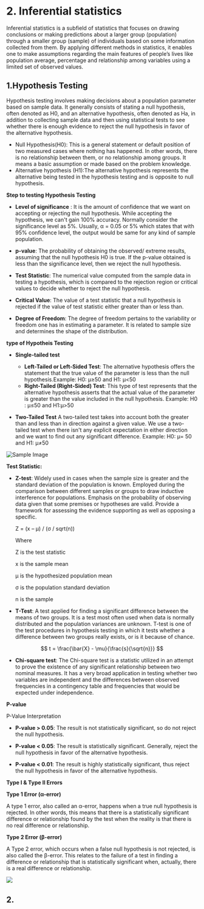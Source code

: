 
# 2.  **Inferential statistics**
Inferential statistics is a subfield of statistics that focuses on drawing conclusions or making predictions about a larger group (population) through a smaller group (sample) of individuals based on some information collected from them. By applying different methods in statistics, it enables one to make assumptions regarding the main features of people’s lives like population average, percentage and relationship among variables using a limited set of observed values.
## 1.**Hypothesis Testing**
Hypothesis testing involves making decisions about a population parameter based on sample data. It generally consists of stating a null hypothesis, often denoted as H0, and an alternative hypothesis, often denoted as Ha, in addition to collecting sample data and then using statistical tests to see whether there is enough evidence to reject the null hypothesis in favor of the alternative hypothesis.
- Null Hypothesis(H0): This is a general statement or default position of two measured cases where nothing has happened. In other words, there is no relationship between them, or no relationship among groups. It means a basic assumption or made based on the problem knowledge.
- Alternative hypothesis (H1):The alternative hypothesis represents the alternative being tested in the hypothesis testing and is opposite to null hypothesis.

**Step to testing Hypothesis Testing**

- **Level of significance** : It is the amount of confidence that we want on accepting or rejecting the null hypothesis. While accepting the hypothesis, we can't gain 100% accuracy. Normally consider the significance level as 5%. Usually, α = 0.05 or 5% which states that with 95% confidence level, the output would be same for any kind of sample population.
- **p-value**: The probability of obtaining the observed/ extreme results, assuming that the null hypothesis H0 is true. If the p-value obtained is less than the significance level, then we reject the null hypothesis.
- **Test Statistic**: The numerical value computed from the sample data in testing a hypothesis, which is compared to the rejection region or critical values to decide whether to reject the null hypothesis.
- **Critical Value**: The value of a test statistic that a null hypothesis is rejected if the value of test statistic either greater than or less than.

- **Degree of Freedom**: The degree of freedom pertains to the variability or freedom one has in estimating a parameter. It is related to sample size and determines the shape of the distribution.

**type of Hypotheis Testing**
- **Single-tailed test**

    - **Left-Tailed or Left-Sided Test**: The alternative hypothesis offers the statement that the true value of the parameter is less than the null hypothesis.Example: H0​:
μ≥50 and H1: μ<50
    - **Right-Tailed (Right-Sided) Test**: This type of test represents that the alternative hypothesis asserts that the actual value of the parameter is greater than the value included in the null hypothesis. 
    Example: H0 : μ≤50 and H1:μ>50
- **Two-Tailed Test**
A two-tailed test takes into account both the greater than and less than in direction against a given value. We use a two-tailed test when there isn't any explicit expectation in either direction and we want to find out any significant difference.
Example: H0: μ= 50 and H1: μ≠50

![Sample Image](https://github.com/ankita1408/Before-ML/blob/main/Statistics%20for%20Data%20Science/image/one%20side%20and%20two%20side%20tailed%20hypotheiss.jpeg)

**Test Statistic:**

- **Z-test**: Widely used in cases when the sample size is greater and the standard deviation of the population is known. Employed during the comparison between different samples or groups to draw inductive interference for populations. Emphasis on the probability of observing data given that some premises or hypotheses are valid. Provide a framework for assessing the evidence supporting as well as opposing a specific.

   Z = (x – μ) / (σ / sqrt(n))

    Where

    Z is the test statistic

    x is the sample mean

    μ is the hypothesized population mean

    σ is the population standard deviation

    n is the sample 

- **T-Test**: A test applied for finding a significant difference between the means of two groups. It is a test most often used when data is normally distributed and the population variances are unknown. T-test is one of the test procedures in hypothesis testing in which it tests whether a difference between two groups really exists, or is it because of chance.

$$
t = \frac{\bar{X} - \mu}{\frac{s}{\sqrt{n}}}
$$


- **Chi-square test**: The Chi-square test is a statistic utilized in an attempt to prove the existence of any significant relationship between two nominal measures. It has a very broad application in testing whether two variables are independent and the differences between observed frequencies in a contingency table and frequencies that would be expected under independence.

**P-value**

P-Value Interpretation

- **P-value > 0.05**: The result is not statistically significant, so do not reject the null hypothesis.
  
- **P-value < 0.05**: The result is statistically significant. Generally, reject the null hypothesis in favor of the alternative hypothesis.

- **P-value < 0.01**: The result is highly statistically significant, thus reject the null hypothesis in favor of the alternative hypothesis.

**Type I & Type II Errors** 

**Type 1 Error (α-error)**

A type 1 error, also called an α-error, happens when a true null hypothesis is rejected. In other words, this means that there is a statistically significant difference or relationship found by the test when the reality is that there is no real difference or relationship.

**Type 2 Error (β-error)**

A Type 2 error, which occurs when a false null hypothesis is not rejected, is also called the β-error. This relates to the failure of a test in finding a difference or relationship that is statistically significant when, actually, there is a real difference or relationship.

![
](![https://](https://raw.githubusercontent.com/AIDataFoundation/Before-ML/main/image/type-1-and-2-errors.webp))


## 2.